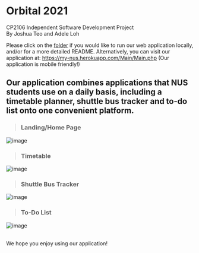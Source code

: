 # Orbital 2021
CP2106 Independent Software Development Project <br />
By Joshua Teo and Adele Loh

Please click on the [folder](/orbital_2021-master-new/orbital_2021-master) if you would like to run our web application locally, and/or for a more detailed README.
Alternatively, you can visit our application at: https://my-nus.herokuapp.com/Main/Main.php (Our application is mobile friendly!)

## Our application combines applications that NUS students use on a daily basis, including a timetable planner, shuttle bus tracker and to-do list onto one convenient platform. <br />
> ### Landing/Home Page
  ![image](https://user-images.githubusercontent.com/77264646/148555839-70662580-a21b-4976-8eaf-7eece1195867.png)

> ### Timetable
  ![image](https://user-images.githubusercontent.com/77264646/148555297-fdaa8402-91fb-4e35-ba87-2ce7b67900a4.png)
> ### Shuttle Bus Tracker
  ![image](https://user-images.githubusercontent.com/77264646/148555401-5bcb90d9-fe31-4371-831b-4e90512aaa7d.png)
> ### To-Do List
  ![image](https://user-images.githubusercontent.com/77264646/148555576-13378c20-2c30-4068-b92d-753dd3e66256.png)

<br />
We hope you enjoy using our application!

  
